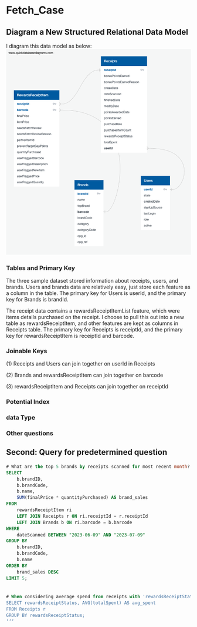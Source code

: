 # Fetch_Case
## Diagram a New Structured Relational Data Model
I diagram this data model as below:
![Alt text](https://github.com/HaomingLiu00/Fetch_Case/blob/main/DataModel.png)
### Tables and Primary Key
The three sample dataset stored information about receipts, users, and brands. 
Users and brands data are relatively easy, just store each feature as a column in the table. The primary key for Users is userId, and the primary key for Brands is brandId.

The receipt data contains a rewardsReceiptItemList feature, which were items details purchased on the receipt. I choose to pull this out into a new table as rewardsReceiptItem, and other features are kept as columns in Receipts table. The primary key for Receipts is receiptId, and the primary key for rewardsReceiptItem is receiptId and barcode.
### Joinable Keys
(1) Receipts and Users can join together on userId in Receipts

(2) Brands and rewardsReceiptItem can join together on barcode

(3) rewardsReceiptItem and Receipts can join together on receiptId

### Potential Index

### data Type

### Other questions

## Second: Query for predetermined question
```sql
# What are the top 5 brands by receipts scanned for most recent month?
SELECT
    b.brandID,
    b.brandCode,
    b.name,
    SUM(finalPrice * quantityPurchased) AS brand_sales
FROM
    rewardsReceiptItem ri
    LEFT JOIN Receipts r ON ri.receiptId = r.receiptId
    LEFT JOIN Brands b ON ri.barcode = b.barcode
WHERE
    dateScanned BETWEEN "2023-06-09" AND "2023-07-09"
GROUP BY
    b.brandID,
    b.brandCode,
    b.name
ORDER BY
    brand_sales DESC
LIMIT 5;


# When considering average spend from receipts with 'rewardsReceiptStatus’ of ‘Accepted’ or ‘Rejected’, which is greater?
SELECT rewardsReceiptStatus, AVG(totalSpent) AS avg_spent
FROM Receipts r
GROUP BY rewardsReceiptStatus;
’’’
